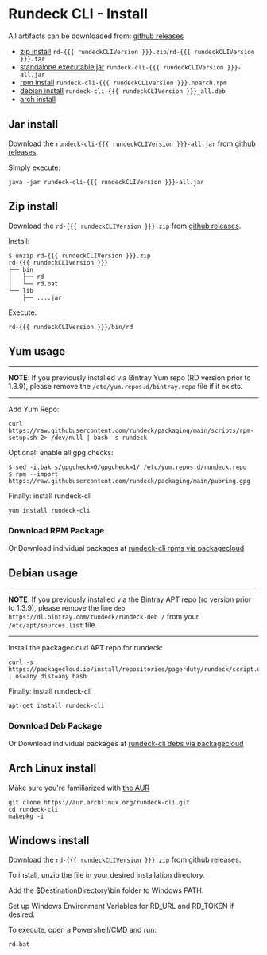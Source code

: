 # Rundeck CLI - Install

All artifacts can be downloaded from: [github releases](https://github.com/rundeck/rundeck-cli/releases/latest)

* [zip install](#zip-install) `rd-{{{ rundeckCLIVersion }}}.zip`/`rd-{{{ rundeckCLIVersion }}}.tar`
* [standalone executable jar](#jar-install) `rundeck-cli-{{{ rundeckCLIVersion }}}-all.jar`
* [rpm install](#yum-usage) `rundeck-cli-{{{ rundeckCLIVersion }}}.noarch.rpm`
* [debian install](#debian-usage) `rundeck-cli-{{{ rundeckCLIVersion }}}_all.deb`
* [arch install](#arch-linux-install)

## Jar install

Download the `rundeck-cli-{{{ rundeckCLIVersion }}}-all.jar` from [github releases](https://github.com/rundeck/rundeck-cli/releases/latest).

Simply execute:

    java -jar rundeck-cli-{{{ rundeckCLIVersion }}}-all.jar

## Zip install


Download the `rd-{{{ rundeckCLIVersion }}}.zip` from [github releases](https://github.com/rundeck/rundeck-cli/releases/latest).

Install:

    $ unzip rd-{{{ rundeckCLIVersion }}}.zip
	rd-{{{ rundeckCLIVersion }}}
	├── bin
	│   ├── rd
	│   └── rd.bat
	└── lib
	    ├── ....jar

Execute:

    rd-{{{ rundeckCLIVersion }}}/bin/rd

## Yum usage

---
**NOTE**: If you previously installed via Bintray Yum repo (RD version prior to 1.3.9), please remove the `/etc/yum.repos.d/bintray.repo` file if it exists.

---

Add Yum Repo:

~~~{.sh}
curl https://raw.githubusercontent.com/rundeck/packaging/main/scripts/rpm-setup.sh 2> /dev/null | bash -s rundeck
~~~

Optional: enable all gpg checks:

~~~{.sh}
$ sed -i.bak s/gpgcheck=0/gpgcheck=1/ /etc/yum.repos.d/rundeck.repo
$ rpm --import https://raw.githubusercontent.com/rundeck/packaging/main/pubring.gpg
~~~


Finally: install rundeck-cli

~~~{.sh}
yum install rundeck-cli
~~~

### Download RPM Package

Or Download individual packages at
[rundeck-cli rpms via packagecloud](https://packagecloud.io/app/pagerduty/rundeck/search?q=rundeck-cli&filter=rpms&filter=rpms&dist=)



## Debian usage

---

**NOTE**: If you previously installed via the Bintray APT repo (rd version prior to 1.3.9), please remove the line `deb https://dl.bintray.com/rundeck/rundeck-deb /` from your `/etc/apt/sources.list` file.  

---

Install the packagecloud APT repo for rundeck:

~~~{.sh}
curl -s https://packagecloud.io/install/repositories/pagerduty/rundeck/script.deb.sh | os=any dist=any bash
~~~

Finally: install rundeck-cli

~~~{.sh}
apt-get install rundeck-cli
~~~

### Download Deb Package

Or Download individual packages at [rundeck-cli debs via packagecloud](https://packagecloud.io/app/pagerduty/rundeck/search?q=rundeck-cli&filter=debs)


## Arch Linux install

Make sure you're familiarized with [the AUR](https://wiki.archlinux.org/index.php/Arch_User_Repository)

~~~{.sh}
git clone https://aur.archlinux.org/rundeck-cli.git
cd rundeck-cli
makepkg -i
~~~


## Windows install


Download the `rd-{{{ rundeckCLIVersion }}}.zip` from [github releases](https://github.com/rundeck/rundeck-cli/releases/latest).

To install, unzip the file in your desired installation directory.

Add the $DestinationDirectory\bin folder to Windows PATH.

Set up Windows Environment Variables for RD_URL and RD_TOKEN if desired.

To execute, open a Powershell/CMD and run:
~~~{.sh}
rd.bat
~~~
